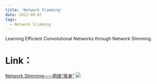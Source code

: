 ```yaml
---
title: 'Network Slimming'
date: 2022-09-07
tags:
  - Network Slimming
---
```


Learning Efficient Convolutional Networks through Network Slimming.

Link：
======
<a href="https://zhuanlan.zhihu.com/p/562304012">Network Slimming——网络“瘦身”</a>
<img src="https://img.shields.io/badge/in-%E7%9F%A5%E4%B9%8E-blue">&emsp;

